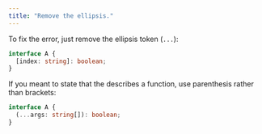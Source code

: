 ```yaml
---
title: "Remove the ellipsis."
---
```


To fix the error, just remove the ellipsis token (`...`):

```ts
interface A {
  [index: string]: boolean;
}
```

If you meant to state that the describes a function, use parenthesis rather than
brackets:

```ts
interface A {
  (...args: string[]): boolean;
}
```
